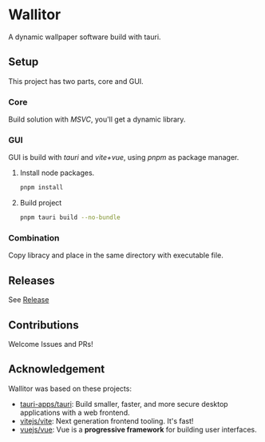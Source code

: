 # Wallitor

A dynamic wallpaper software build with tauri.

## Setup

This project has two parts, core and GUI.

### Core

Build solution with *MSVC*, you'll get a dynamic library.

### GUI

GUI is build with *tauri* and *vite+vue*, using *pnpm* as package manager.

1. Install node packages.

   ```bash
   pnpm install 
   ```
2. Build project

   ```bash
   pnpm tauri build --no-bundle
   ```

### Combination

Copy libracy and place in the same directory with executable file.

## Releases

See [Release](https://github.com/RogerChen2005/wallitor/releases)

## Contributions

Welcome Issues and PRs!

## Acknowledgement

Wallitor was based on these projects:

* [tauri-apps/tauri](https://github.com/tauri-apps/tauri): Build smaller, faster, and more secure desktop applications with a web frontend.
* [vitejs/vite](https://github.com/vitejs/vite): Next generation frontend tooling. It's fast!
* [vuejs/vue](https://github.com/vuejs/vue): Vue is a **progressive framework** for building user interfaces.
